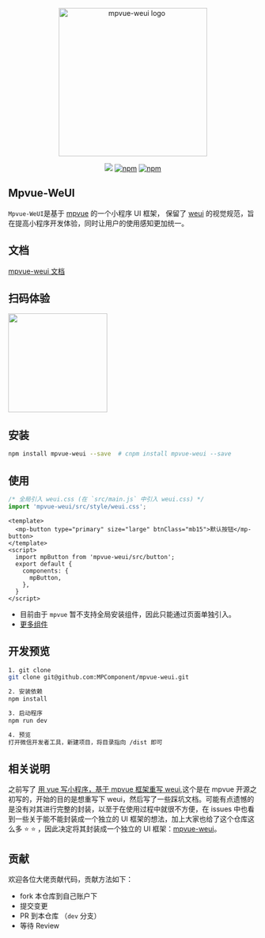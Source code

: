 <p align="center" style="text-align: center">
  <a href="https://mpcomponent.github.io/mpvue-weui/">
    <img width="300" src="https://github.com/MPComponent/mpvue-weui/blob/master/docs/logo/logo.png" alt="mpvue-weui logo">
  </a>
  <p align="center" style="text-align: center">
   <a href="https://circleci.com/gh/MPComponent/mpvue-weui" target="_blank"><img src="https://img.shields.io/circleci/project/github/MPComponent/mpvue-weui/dev.svg"></a>
   <a href="https://www.npmjs.com/package/mpvue-weui" target="_blank"><img src="https://img.shields.io/npm/v/mpvue-weui.svg?style=flat" alt="npm"></a>
   <a href="https://www.npmjs.com/package/mpvue-weui" target="_blank"><img src="https://img.shields.io/npm/dt/mpvue-weui.svg?style=flat" alt="npm"></a>
 </p>
</p>

## Mpvue-WeUI

`Mpvue-WeUI`是基于 [mpvue](https://github.com/Meituan-Dianping/mpvue) 的一个小程序 UI 框架， 保留了 [weui](https://weui.io/) 的视觉规范，旨在提高小程序开发体验，同时让用户的使用感知更加统一。

## 文档

[mpvue-weui 文档](https://mpcomponent.github.io/mpvue-weui/)


## 扫码体验

<img src="https://user-images.githubusercontent.com/20694238/47097108-453cae00-d263-11e8-9cd6-5c7c41ad0678.jpg" width="200">


## 安装

``` bash
npm install mpvue-weui --save  # cnpm install mpvue-weui --save

```

## 使用
``` js
/* 全局引入 weui.css (在 `src/main.js` 中引入 weui.css) */
import 'mpvue-weui/src/style/weui.css';
```
``` vue
<template>
  <mp-button type="primary" size="large" btnClass="mb15">默认按钮</mp-button>
</template>
<script>
  import mpButton from 'mpvue-weui/src/button';
  export default {
    components: {
      mpButton,
    },
  }
</script>
```

* 目前由于 `mpvue` 暂不支持全局安装组件，因此只能通过页面单独引入。
* [更多组件](https://mpcomponent.github.io/mpvue-weui/)

## 开发预览

``` bash
1. git clone
git clone git@github.com:MPComponent/mpvue-weui.git

2. 安装依赖
npm install

3. 启动程序
npm run dev

4. 预览
打开微信开发者工具，新建项目，将目录指向 /dist 即可

```

## 相关说明
之前写了 [用 vue 写小程序，基于 mpvue 框架重写 weui](https://github.com/KuangPF/mpvue-weui),这个是在 mpvue 开源之初写的，开始的目的是想重写下 weui，然后写了一些踩坑文档。可能有点遗憾的是没有对其进行完整的封装，以至于在使用过程中就很不方便，在 issues 中也看到一些关于能不能封装成一个独立的 UI 框架的想法，加上大家也给了这个仓库这么多 ⭐️ ⭐️ ，因此决定将其封装成一个独立的 UI 框架：[mpvue-weui](https://github.com/MPComponent/mpvue-weui)。


## 贡献

欢迎各位大佬贡献代码，贡献方法如下：

* fork 本仓库到自己账户下
* 提交变更
* PR 到本仓库 （`dev` 分支）
* 等待 Review